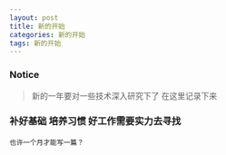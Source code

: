 ```yaml
---
layout: post
title: 新的开始
categories: 新的开始
tags: 新的开始
---
```


### Notice

> 新的一年要对一些技术深入研究下了 在这里记录下来

### 补好基础 培养习惯 好工作需要实力去寻找
    也许一个月才能写一篇？
